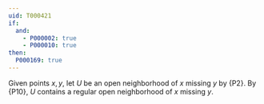 ```yaml
---
uid: T000421
if:
  and:
    - P000002: true
    - P000010: true
then:
  P000169: true
---
```


Given points $x,y$, let $U$ be an open neighborhood of $x$ missing $y$ by {P2}.
By {P10}, $U$ contains a regular open neighborhood of $x$ missing $y$.

